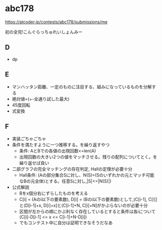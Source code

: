 # abc178

https://atcoder.jp/contests/abc178/submissions/me

初の全完!こんぐらっちゅれいしょんみー

## D

- dp

## E

- マンハッタン距離、一定のものに注目する、組みになっているものを分解する
- 絶対値=(+-全通り試した最大)
- 45度回転
- 式変換

## F

- 実装ごちゃごちゃ
- 条件を満たすように一つ推移する。を繰り返すやつ
  - 条件: AとBでの各値の出現回数<=len(A)
  - 出現回数の大きい2つの値をマッチさせる。残りの配列についてとく。を繰り返せば良い
- 二部グラフの完全マッチングの存在判定, Hallの定理が必要十分
  - Hall条件: (Aの部分集合Sに対し、N(S)=(Sのいずれかの元とマッチ可能なBの元全体)とする。任意Sに対し,|S|<=|N(S)|)
- 公式解説
  - Bをx個分右にずらしたものを考える
  - C[i] = (Aのi以下の要素数), D[i] = (Bのi以下の要素数)として,(C[i-1], C[i]]と(D[i-1]+x, D[i]+x]と(C[i-1]+N, C[i]+N]がかぶらないのが必要十分
  - 区間が左からの順にかぶ利なく存在しているとすると条件は各iについて(C[i]-D[i-1] <= x <= C[i-1]+N-D[i])
  - でもコンテスト中に自分は証明できなそうだなあ
